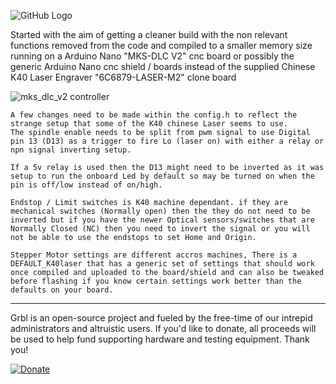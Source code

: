 ![GitHub Logo](https://github.com/gnea/gnea-Media/blob/master/Grbl%20Logo/Grbl%20Logo%20250px.png?raw=true)

Started with the aim of getting a cleaner build with the non relevant functions removed from the code and compiled to a smaller memory size running on a Arduino Nano "MKS-DLC V2" cnc board or possibly the generic Arduino Nano cnc shield / boards instead of the supplied Chinese K40 Laser Engraver "6C6879-LASER-M2" clone board

![mks_dlc_v2 controller](https://github.com/CBDesignS/grbl/doc/mks_dlc_v2.png?raw=true)

```
A few changes need to be made within the config.h to reflect the strange setup that some of the K40 chinese Laser seems to use.
The spindle enable needs to be split from pwm signal to use Digital pin 13 (D13) as a trigger to fire Lo (laser on) with either a relay or npn signal inverting setup.

If a 5v relay is used then the D13 might need to be inverted as it was setup to run the onboard Led by default so may be turned on when the pin is off/low instead of on/high. 

Endstop / Limit switches is K40 machine dependant. if they are mechanical switches (Normally open) then the they do not need to be inverted but if you have the newer Optical sensors/switches that are Normally Closed (NC) then you need to invert the signal or you will not be able to use the endstops to set Home and Origin.

Stepper Motor settings are different accros machines, There is a DEFAULT_K40laser that has a generic set of settings that should work once compiled and uploaded to the board/shield and can also be tweaked before flashing if you know certain settings work better than the defaults on your board.

```

-------------
Grbl is an open-source project and fueled by the free-time of our intrepid administrators and altruistic users. If you'd like to donate, all proceeds will be used to help fund supporting hardware and testing equipment. Thank you!

[![Donate](https://www.paypalobjects.com/en_US/i/btn/btn_donate_LG.gif)](https://www.paypal.com/cgi-bin/webscr?cmd=_s-xclick&hosted_button_id=CUGXJHXA36BYW)
